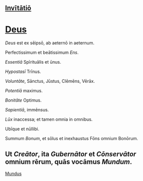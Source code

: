 [Invītātiō](../001-inviatio/001-invitatio.md)
---
# [Deus](https://www.archive.org/stream/cu31924032499455#page/n44/mode/1up)

*Deus* est ex sēipsō, ab aeternō in aeternum.

Perfectissimum et beātissimum *Ens*.

*Essentiā* Spīrituālis et ūnus.

*Hypostasī* Trīnus.

*Voluntāte*, Sānctus, Jūstus, Clēmēns, Vērāx.

*Potentiā* maximus.

*Bonitāte* Optimus.

*Sapientiā*, immēnsus.

*Lūx* inaccessa; et tamen omnia in omnibus.

Ubīque et nūllibi.

Summum *Bonum*, et sōlus et inexhaustus Fōns omnium Bonōrum.

Ut *Creātor*, ita *Gubernātor* et *Cōnservātor* omnium rērum, quās vocāmus *Mundum*.
---
[Mundus](../003-mundus/003-mundus.md)
